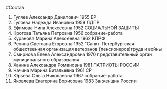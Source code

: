 #Состав
1. Гуляев Александр Данилович 1955 ЕР
2. Гуляева Надежда Ивановна 1959 ЛДПР
3. Ефимова Нина Алексеевна 1952 СОЦИАЛЬНОЙ ЗАЩИТЫ
4. Кротова Татьяна Петровна 1956 собрание-работа
5. Куранова Марина Алексеевна 1962 КПРФ
6. Репина Светлана Егоровна 1952 \"Санкт-Петербургская общественная организация ветеранов (пенсионеров)труда и войны
7. Смирнова Елена Александровна 1970 представительный орган муниципального образования
8. Ханина Александра Романовна 1981 ПАТРИОТЫ РОССИИ
9. Чачина Марина Витальевна 1961 СР
10. Юрьева Ольга Николаевна 1967 собрание-работа
11. Яковлева Екатерина Борисовна 1983 За женщин России
